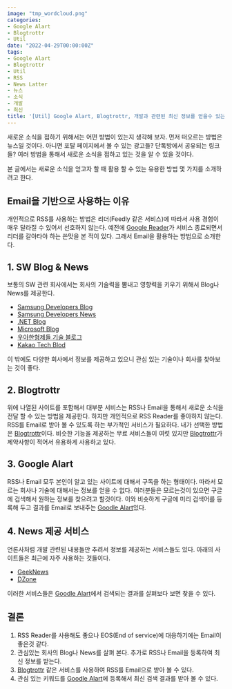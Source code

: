 ```yaml
---
image: "tmp_wordcloud.png"
categories:
- Google Alart
- Blogtrottr
- Util
date: "2022-04-29T00:00:00Z"
tags:
- Google Alart
- Blogtrottr
- Util
- RSS
- News Latter
- 뉴스
- 소식
- 개발
- 최신
title: '[Util] Google Alart, Blogtrottr, 개발과 관련된 최신 정보를 얻을수 있는 방법 소개'
---
```


새로운 소식을 접하기 위해서는 어떤 방법이 있는지 생각해 보자. 먼저 떠오르는 방법은 뉴스일 것이다. 아니면 포탈 페이지에서 볼 수 있는 광고들? 단톡방에서 공유되는 링크들? 여러 방법을 통해서 새로운 소식을 접하고 있는 것을 알 수 있을 것이다.

본 글에서는 새로운 소식을 얻고자 할 때 활용 할 수 있는 유용한 방법 몇 가지를 소개하려고 한다.

## Email을 기반으로 사용하는 이유

개인적으로 RSS를 사용하는 방법은 리더(Feedly 같은 서비스)에 따라서 사용 경험이 매우 달라질 수 있어서 선호하지 않는다. 예전에 [Google Reader](https://en.wikipedia.org/wiki/Google_Reader)가 서비스 종료되면서 리더를 갈아타야 하는 쓴맛을 본 적이 있다. 그래서 Email을 활용하는 방법으로 소개한다.

## 1. SW Blog & News

보통의 SW 관련 회사에서는 회사의 기술력을 뽐내고 영향력을 키우기 위해서 Blog나 News를 제공한다.

* [Samsung Developers Blog](https://developer.samsung.com/blog/en-us)
* [Samsung Developers News](https://developer.samsung.com/news/en-us)
* [.NET Blog](https://devblogs.microsoft.com/dotnet/)
* [Microsoft Blog](https://blogs.microsoft.com/)
* [우아한형제들 기술 블로그](https://techblog.woowahan.com/)
* [Kakao Tech Blod](https://tech.kakao.com/blog/)

이 밖에도 다양한 회사에서 정보를 제공하고 있으니 관심 있는 기술이나 회사를 찾아보는 것이 좋다.

## 2. Blogtrottr

위에 나열된 사이트를 포함해서 대부분 서비스는 RSS나 Email을 통해서 새로운 소식을 전달 할 수 있는 방법을 제공한다. 하지만 개인적으로 RSS Reader를 좋아하지 않는다. RSS를 Email로 받아 볼 수 있도록 하는 부가적인 서비스가 필요하다. 내가 선택한 방법은 [Blogtrottr](https://blogtrottr.com/)이다. 비슷한 기능을 제공하는 무료 서비스들이 여럿 있지만 [Blogtrottr](https://blogtrottr.com/)가 제약사항이 적어서 유용하게 사용하고 있다.

## 3. Google Alart

RSS나 Email 모두 본인이 알고 있는 사이트에 대해서 구독을 하는 형태이다. 따라서 모르는 회사나 기술에 대해서는 정보를 얻을 수 없다. 여러분들은 모르는것이 있으면 구글에 검색해서 원하는 정보를 찾으려고 할것이다. 이와 비슷하게 구글에 미리 검색어를 등록해 두고 결과를 Email로 보내주는 [Goodle Alart](https://www.google.co.kr/alerts)있다.

## 4. News 제공 서비스

언론사처럼 개발 관련된 내용들만 추려서 정보를 제공하는 서비스들도 있다. 아래의 사이트들은 최근에 자주 사용하는 것들이다.

* [GeekNews](https://news.hada.io/)
* [DZone](https://dzone.com/)

이러한 서비스들은 [Goodle Alart](https://www.google.co.kr/alerts)에서 검색되는 결과를 살펴보다 보면 찾을 수 있다.

## 결론

1. RSS Reader를 사용해도 좋으나 EOS(End of service)에 대응하기에는 Email이 좋은것 같다.
2. 관심있는 회사의 Blog나 News를 살펴 본다. 추가로 RSS나 Email을 등록하여 최신 정보를 받는다.
3. [Blogtrottr](https://blogtrottr.com/) 같은 서비스를 사용하여 RSS를 Email으로 받아 볼 수 있다.
4. 관심 있는 키워드를 [Goodle Alart](https://www.google.co.kr/alerts)에 등록해서 최신 검색 결과를 받아 볼 수 있다.

